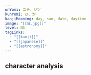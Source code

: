 ```yaml
---
onYomi: ニチ、ジツ
kunYomi: ひ、か
kanjiMeaning: day, sun, date, daytime
image: "[[日.jpg]]"
level: N5
tagLinks:
  - "[[kanji]]"
  - "[[japanese]]"
  - "[[astronomy]]"
---
```

## character analysis